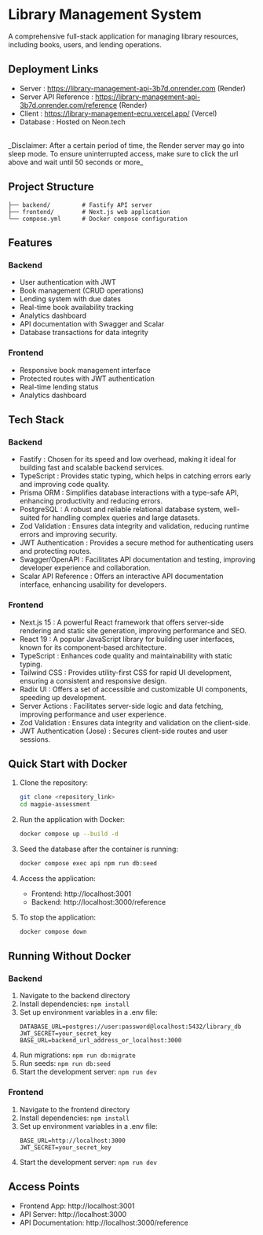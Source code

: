 # Library Management System
A comprehensive full-stack application for managing library resources, including books, users, and lending operations.

## Deployment Links
- Server : https://library-management-api-3b7d.onrender.com (Render)
- Server API Reference : https://library-management-api-3b7d.onrender.com/reference (Render)
- Client : https://library-management-ecru.vercel.app/ (Vercel)
- Database : Hosted on Neon.tech
<br>
_Disclaimer: After a certain period of time, the Render server may go into sleep mode. To ensure uninterrupted access, make sure to click the url above and wait until 50 seconds or more_

## Project Structure
```
├── backend/         # Fastify API server
├── frontend/        # Next.js web application
└── compose.yml      # Docker compose configuration
```

## Features
### Backend
- User authentication with JWT
- Book management (CRUD operations)
- Lending system with due dates
- Real-time book availability tracking
- Analytics dashboard
- API documentation with Swagger and Scalar
- Database transactions for data integrity
### Frontend
- Responsive book management interface
- Protected routes with JWT authentication
- Real-time lending status
- Analytics dashboard
## Tech Stack
### Backend
- Fastify : Chosen for its speed and low overhead, making it ideal for building fast and scalable backend services.
- TypeScript : Provides static typing, which helps in catching errors early and improving code quality.
- Prisma ORM : Simplifies database interactions with a type-safe API, enhancing productivity and reducing errors.
- PostgreSQL : A robust and reliable relational database system, well-suited for handling complex queries and large datasets.
- Zod Validation : Ensures data integrity and validation, reducing runtime errors and improving security.
- JWT Authentication : Provides a secure method for authenticating users and protecting routes.
- Swagger/OpenAPI : Facilitates API documentation and testing, improving developer experience and collaboration.
- Scalar API Reference : Offers an interactive API documentation interface, enhancing usability for developers.
### Frontend
- Next.js 15 : A powerful React framework that offers server-side rendering and static site generation, improving performance and SEO.
- React 19 : A popular JavaScript library for building user interfaces, known for its component-based architecture.
- TypeScript : Enhances code quality and maintainability with static typing.
- Tailwind CSS : Provides utility-first CSS for rapid UI development, ensuring a consistent and responsive design.
- Radix UI : Offers a set of accessible and customizable UI components, speeding up development.
- Server Actions : Facilitates server-side logic and data fetching, improving performance and user experience.
- Zod Validation : Ensures data integrity and validation on the client-side.
- JWT Authentication (Jose) : Secures client-side routes and user sessions.
## Quick Start with Docker
1. Clone the repository:
   ```bash
   git clone <repository_link>
   cd magpie-assessment
   ```
2. Run the application with Docker:
   ```bash
   docker compose up --build -d
   ```
3. Seed the database after the container is running:
   ```bash
   docker compose exec api npm run db:seed
   ```
4. Access the application:
   
   - Frontend: http://localhost:3001
   - Backend: http://localhost:3000/reference
5. To stop the application:
   ```bash
   docker compose down
   ```
## Running Without Docker
### Backend
1. Navigate to the backend directory
2. Install dependencies: `npm install`
3. Set up environment variables in a .env file:
   ```plaintext
   DATABASE_URL=postgres://user:password@localhost:5432/library_db
   JWT_SECRET=your_secret_key
   BASE_URL=backend_url_address_or_localhost:3000
   ```
4. Run migrations: `npm run db:migrate`
5. Run seeds: `npm run db:seed`
6. Start the development server: `npm run dev`
### Frontend
1. Navigate to the frontend directory
2. Install dependencies: `npm install`
3. Set up environment variables in a .env file:
   ```plaintext
   BASE_URL=http://localhost:3000 
   JWT_SECRET=your_secret_key
   ```
4. Start the development server: `npm run dev`
## Access Points
- Frontend App: http://localhost:3001
- API Server: http://localhost:3000
- API Documentation: http://localhost:3000/reference